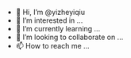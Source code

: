 - 👋 Hi, I’m @yizheyiqiu
- 👀 I’m interested in ...
- 🌱 I’m currently learning ...
- 💞️ I’m looking to collaborate on ...
- 📫 How to reach me ...

<!---
yizheyiqiu/yizheyiqiu is a ✨ special ✨ repository because its `README.md` (this file) appears on your GitHub profile.
You can click the Preview link to take a look at your changes.
--->
